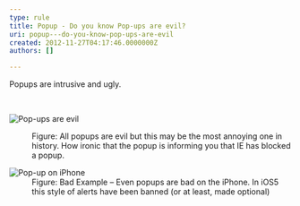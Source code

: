 ```yaml
---
type: rule
title: Popup - Do you know Pop-ups are evil?
uri: popup---do-you-know-pop-ups-are-evil
created: 2012-11-27T04:17:46.0000000Z
authors: []

---
```




<span class='intro'> <p>Popups are intrusive and ugly.</p> </span>

​<dl class="image"><dt><img alt="Pop-ups are evil" src="http&#58;//www.ssw.com.au/ssw/Standards/Rules/Images/popup-evil.jpg" /></dt>
<dd>Figure&#58; All popups are evil but this may be the most annoying one in history. How ironic that the popup is informing you that IE has blocked a popup.</dd></dl>
<dl class="badImage"><dt><img alt="Pop-up on iPhone" src="http&#58;//www.ssw.com.au/ssw/Standards/Rules/Images/iphone-popup.jpg" /></dt>
<dd>Figure&#58; Bad Example – Even popups are bad on the iPhone. In iOS5 this style of alerts have been banned (or at least, made optional)</dd></dl>



